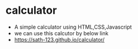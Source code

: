 # calculator
- A simple calculator using HTML,CSS,Javascript
- we can use this calcutor by below link
- https://sath-123.github.io/calculator/

